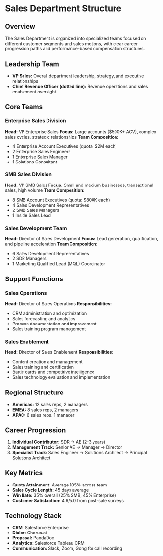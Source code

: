 # Sales Department Structure

## Overview
The Sales Department is organized into specialized teams focused on different customer segments and sales motions, with clear career progression paths and performance-based compensation structures.

## Leadership Team
- **VP Sales:** Overall department leadership, strategy, and executive relationships
- **Chief Revenue Officer (dotted line):** Revenue operations and sales enablement oversight

## Core Teams

### Enterprise Sales Division
**Head:** VP Enterprise Sales
**Focus:** Large accounts ($500K+ ACV), complex sales cycles, strategic relationships
**Team Composition:**
- 4 Enterprise Account Executives (quota: $2M each)
- 2 Enterprise Sales Engineers
- 1 Enterprise Sales Manager
- 1 Solutions Consultant

### SMB Sales Division
**Head:** VP SMB Sales
**Focus:** Small and medium businesses, transactional sales, high volume
**Team Composition:**
- 8 SMB Account Executives (quota: $800K each)
- 4 Sales Development Representatives
- 2 SMB Sales Managers
- 1 Inside Sales Lead

### Sales Development Team
**Head:** Director of Sales Development
**Focus:** Lead generation, qualification, and pipeline acceleration
**Team Composition:**
- 6 Sales Development Representatives
- 2 SDR Managers
- 1 Marketing Qualified Lead (MQL) Coordinator

## Support Functions

### Sales Operations
**Head:** Director of Sales Operations
**Responsibilities:**
- CRM administration and optimization
- Sales forecasting and analytics
- Process documentation and improvement
- Sales training program management

### Sales Enablement
**Head:** Director of Sales Enablement
**Responsibilities:**
- Content creation and management
- Sales training and certification
- Battle cards and competitive intelligence
- Sales technology evaluation and implementation

## Regional Structure
- **Americas:** 12 sales reps, 2 managers
- **EMEA:** 8 sales reps, 2 managers
- **APAC:** 6 sales reps, 1 manager

## Career Progression
1. **Individual Contributor:** SDR → AE (2-3 years)
2. **Management Track:** Senior AE → Manager → Director
3. **Specialist Track:** Sales Engineer → Solutions Architect → Principal Solutions Architect

## Key Metrics
- **Quota Attainment:** Average 105% across team
- **Sales Cycle Length:** 45 days average
- **Win Rate:** 35% overall (25% SMB, 45% Enterprise)
- **Customer Satisfaction:** 4.6/5.0 from post-sale surveys

## Technology Stack
- **CRM:** Salesforce Enterprise
- **Dialer:** Chorus.ai
- **Proposal:** PandaDoc
- **Analytics:** Salesforce Tableau CRM
- **Communication:** Slack, Zoom, Gong for call recording
